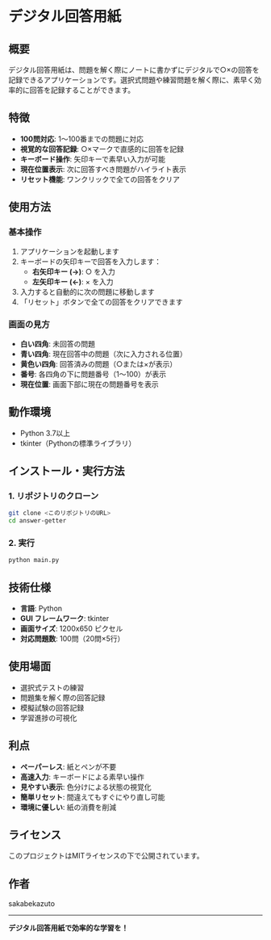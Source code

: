 # デジタル回答用紙

## 概要
デジタル回答用紙は、問題を解く際にノートに書かずにデジタルで○×の回答を記録できるアプリケーションです。選択式問題や練習問題を解く際に、素早く効率的に回答を記録することができます。

## 特徴
- **100問対応**: 1〜100番までの問題に対応
- **視覚的な回答記録**: ○×マークで直感的に回答を記録
- **キーボード操作**: 矢印キーで素早い入力が可能
- **現在位置表示**: 次に回答すべき問題がハイライト表示
- **リセット機能**: ワンクリックで全ての回答をクリア

## 使用方法

### 基本操作
1. アプリケーションを起動します
2. キーボードの矢印キーで回答を入力します：
   - **右矢印キー (→)**: ○ を入力
   - **左矢印キー (←)**: × を入力
3. 入力すると自動的に次の問題に移動します
4. 「リセット」ボタンで全ての回答をクリアできます

### 画面の見方
- **白い四角**: 未回答の問題
- **青い四角**: 現在回答中の問題（次に入力される位置）
- **黄色い四角**: 回答済みの問題（○または×が表示）
- **番号**: 各四角の下に問題番号（1〜100）が表示
- **現在位置**: 画面下部に現在の問題番号を表示

## 動作環境
- Python 3.7以上
- tkinter（Pythonの標準ライブラリ）

## インストール・実行方法

### 1. リポジトリのクローン
```bash
git clone <このリポジトリのURL>
cd answer-getter
```

### 2. 実行
```bash
python main.py
```

## 技術仕様
- **言語**: Python
- **GUI フレームワーク**: tkinter
- **画面サイズ**: 1200x650 ピクセル
- **対応問題数**: 100問（20問×5行）

## 使用場面
- 選択式テストの練習
- 問題集を解く際の回答記録
- 模擬試験の回答記録
- 学習進捗の可視化

## 利点
- **ペーパーレス**: 紙とペンが不要
- **高速入力**: キーボードによる素早い操作
- **見やすい表示**: 色分けによる状態の視覚化
- **簡単リセット**: 間違えてもすぐにやり直し可能
- **環境に優しい**: 紙の消費を削減

## ライセンス
このプロジェクトはMITライセンスの下で公開されています。

## 作者
sakabekazuto

---
**デジタル回答用紙で効率的な学習を！**
